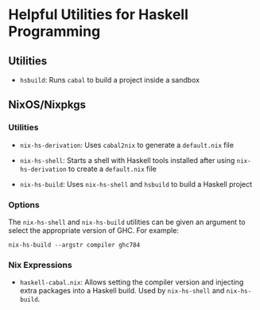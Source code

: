 # Helpful Utilities for Haskell Programming

## Utilities

  * `hsbuild`: Runs `cabal` to build a project inside a sandbox

## NixOS/Nixpkgs

### Utilities

  * `nix-hs-derivation`: Uses `cabal2nix` to generate a `default.nix` file

  * `nix-hs-shell`: Starts a shell with Haskell tools installed after
    using `nix-hs-derivation` to create a `default.nix` file

  * `nix-hs-build`: Uses `nix-hs-shell` and `hsbuild` to build a
    Haskell project

### Options

The `nix-hs-shell` and `nix-hs-build` utilities can be given an
argument to select the appropriate version of GHC.  For example:

    nix-hs-build --argstr compiler ghc784

### Nix Expressions

  * `haskell-cabal.nix`: Allows setting the compiler version and
    injecting extra packages into a Haskell build.  Used by
    `nix-hs-shell` and `nix-hs-build`.

